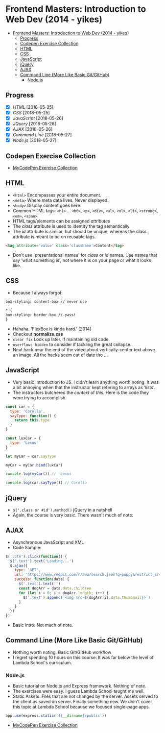 # Frontend Masters: Introduction to Web Dev (2014 - yikes)

<!-- TOC -->

- [Frontend Masters: Introduction to Web Dev (2014 - yikes)](#frontend-masters-introduction-to-web-dev-2014---yikes)
  - [Progress](#progress)
  - [Codepen Exercise Collection](#codepen-exercise-collection)
  - [HTML](#html)
  - [CSS](#css)
  - [JavaScript](#javascript)
  - [jQuery](#jquery)
  - [AJAX](#ajax)
  - [Command Line (More Like Basic Git/GitHub)](#command-line-more-like-basic-gitgithub)
    - [Node.js](#nodejs)

<!-- /TOC -->

## Progress

- [X] *HTML* [2018-05-25]
- [X] *CSS* [2018-05-25]
- [X] *JavaScript* [2018-05-26]
- [X] *JQuery* [2018-05-26]
- [X] *AJAX* [2018-05-26]
- [X] *Command Line* [2018-05-27]
- [X] *Node.js* [2018-05-27]

## Codepen Exercise Collection

- [MyCodePen Exercise Collection](https://codepen.io/collection/DykjPp/)

## HTML

- `<html>` Encompasses your entire document.
- `<meta>` Where meta data lives. Never displayed.
- `<body>` Display content goes here.
- Common HTML tags: `<h1>` ... `<h6>`, `<p>`, `<div>`, `<ul>`, `<ol>`, `<li>`, `<strong>`, `<em>`, `<span>`
- HTML tags/elements can be assigned _attributes_
- The _class_ attribute is used to identity the tag semantically
- The _id_ attribute is similar, but should be unique, whereas the _class_ attribute is meant to be on reusable tags.

```html
<tag attribute='value' class='className'>Content</tag>
```

- Don't use 'presentational names' for _class_ or _id_ names. Use names that say 'what something is', not where it is on your page or what it looks like.

## CSS

- Because I always forgot:

```html
box-styling: content-box // never use

* {
box-styling: border-box // yass!
}
```

- Hahaha. 'FlexBox is kinda hard.' (2014)
- Checkout **normalize.css**
- `clear fix` Look up later. If maintaining old code.
- `overflow: hidden` to consider if tackling the great collapse.
- Neat hack near the end of the video about vertically-center text above an image. All the hacks seem out of date tho ...

## JavaScript

- Very basic introduction to JS. I didn't learn anything worth noting. It was a bit annoying when that the instructor kept refering to arrays as 'lists'.
- The instructors butchered the _context_ of _this_. Here is the code they were trying to accomplish.

```javascript
const car = {
  type: 'Corolla',
  sayType: function() {
    return this.type
  }
}

const luxCar = {
  type: 'Lexus'
}

let myCar = car.sayType

myCar = myCar.bind(luxCar)

console.log(myCar()) //  Lexus

console.log(car.sayType()) // Corolla
```

## jQuery

- `$('.class or #id').method()` jQuery in a nutshell
- Again, the course is very basic. There wasn't much of note.

## AJAX

- Asynchronous JavaScript and XML
- Code Sample:

```javascript
$('.btn').click(function() {
  $('.text').text('Loading...')
  $.ajax({
    type: 'GET',
    url: 'https://www.reddit.com/r/aww/search.json?q=puppy&restrict_sr=true',
    success: function(data) {
      $('.text').text('')
      const dogArr = data.data.children
      for (let i = 0; i < dogArr.length; i++) {
        $('.text').append(`<img src=${dogArr[i].data.thumbnail}>`)
      }
    }
  })
})
```

- Basic intro. Not much of note.

## Command Line (More Like Basic Git/GitHub)

- Nothing worth noting. Basic Git/GitHub workflow
- I regret spending 10 hours on this course. It was far below the level of Lambda School's curriculum.

### Node.js

- Basic tutorial on Node.js and Express framework. Nothing of note.
- The exercises were easy. I guess Lambda School taught me well.
- Static Assets. Files that are not changed by the server. Assets served to the client as saved on server. Finally something new. We didn't cover this topic at Lambda School because we focused single-page apps.

```javascript
app.use(express.static(`${__dirname}/public`))
```

- [MyCodePen Exercise Collection](https://codepen.io/collection/DykjPp/)